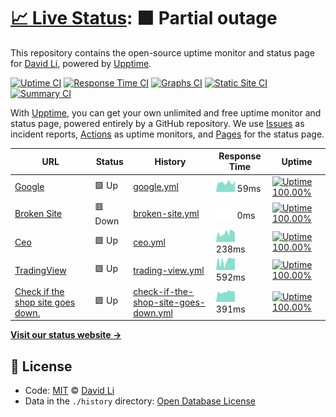 # [📈 Live Status](https://FriendlyUser.github.io/uptime-check): <!--live status--> **🟧 Partial outage**

This repository contains the open-source uptime monitor and status page for [David Li](https://friendlyuser.github.io), powered by [Upptime](https://github.com/upptime/upptime).

[![Uptime CI](https://github.com/koj-co/upptime/workflows/Uptime%20CI/badge.svg)](https://github.com/koj-co/upptime/actions?query=workflow%3A%22Uptime+CI%22)
[![Response Time CI](https://github.com/koj-co/upptime/workflows/Response%20Time%20CI/badge.svg)](https://github.com/koj-co/upptime/actions?query=workflow%3A%22Response+Time+CI%22)
[![Graphs CI](https://github.com/koj-co/upptime/workflows/Graphs%20CI/badge.svg)](https://github.com/koj-co/upptime/actions?query=workflow%3A%22Graphs+CI%22)
[![Static Site CI](https://github.com/koj-co/upptime/workflows/Static%20Site%20CI/badge.svg)](https://github.com/koj-co/upptime/actions?query=workflow%3A%22Static+Site+CI%22)
[![Summary CI](https://github.com/koj-co/upptime/workflows/Summary%20CI/badge.svg)](https://github.com/koj-co/upptime/actions?query=workflow%3A%22Summary+CI%22)

With [Upptime](https://upptime.js.org), you can get your own unlimited and free uptime monitor and status page, powered entirely by a GitHub repository. We use [Issues](https://github.com/FriendlyUser/uptime-check/issues) as incident reports, [Actions](https://github.com/FriendlyUser/uptime-check/actions) as uptime monitors, and [Pages](https://FriendlyUser.github.io/uptime-check) for the status page.

<!--start: status pages-->
<!-- This summary is generated by Upptime (https://github.com/upptime/upptime) -->
<!-- Do not edit this manually, your changes will be overwritten -->

| URL                                                               | Status  | History                                                                                                                                          | Response Time                                                                                         | Uptime                                                                                                                                                                                                                                                                               |
| ----------------------------------------------------------------- | ------- | ------------------------------------------------------------------------------------------------------------------------------------------------ | ----------------------------------------------------------------------------------------------------- | ------------------------------------------------------------------------------------------------------------------------------------------------------------------------------------------------------------------------------------------------------------------------------------ |
| [Google](https://www.google.com)                                  | 🟩 Up   | [google.yml](https://github.com/FriendlyUser/uptime-check/commits/master/history/google.yml)                                                     | <img alt="Response time graph" src="./graphs/google.png" height="20"> 59ms                            | [![Uptime 100.00%](https://img.shields.io/endpoint?url=https%3A%2F%2Fraw.githubusercontent.com%2FFriendlyUser%2Fuptime-check%2Fmaster%2Fapi%2Fgoogle%2Fuptime.json)](https://FriendlyUser.github.io/uptime-check/history/google)                                                     |
| [Broken Site](https://thissitedoesnotexist.com)                   | 🟥 Down | [broken-site.yml](https://github.com/FriendlyUser/uptime-check/commits/master/history/broken-site.yml)                                           | <img alt="Response time graph" src="./graphs/broken-site.png" height="20"> 0ms                        | [![Uptime 100.00%](https://img.shields.io/endpoint?url=https%3A%2F%2Fraw.githubusercontent.com%2FFriendlyUser%2Fuptime-check%2Fmaster%2Fapi%2Fbroken-site%2Fuptime.json)](https://FriendlyUser.github.io/uptime-check/history/broken-site)                                           |
| [Ceo](https://ceo.ca)                                             | 🟩 Up   | [ceo.yml](https://github.com/FriendlyUser/uptime-check/commits/master/history/ceo.yml)                                                           | <img alt="Response time graph" src="./graphs/ceo.png" height="20"> 238ms                              | [![Uptime 100.00%](https://img.shields.io/endpoint?url=https%3A%2F%2Fraw.githubusercontent.com%2FFriendlyUser%2Fuptime-check%2Fmaster%2Fapi%2Fceo%2Fuptime.json)](https://FriendlyUser.github.io/uptime-check/history/ceo)                                                           |
| [TradingView](https://www.tradingview.com/)                       | 🟩 Up   | [trading-view.yml](https://github.com/FriendlyUser/uptime-check/commits/master/history/trading-view.yml)                                         | <img alt="Response time graph" src="./graphs/trading-view.png" height="20"> 592ms                     | [![Uptime 100.00%](https://img.shields.io/endpoint?url=https%3A%2F%2Fraw.githubusercontent.com%2FFriendlyUser%2Fuptime-check%2Fmaster%2Fapi%2Ftrading-view%2Fuptime.json)](https://FriendlyUser.github.io/uptime-check/history/trading-view)                                         |
| [Check if the shop site goes down.](https://shop.syomortgage.com) | 🟩 Up   | [check-if-the-shop-site-goes-down.yml](https://github.com/FriendlyUser/uptime-check/commits/master/history/check-if-the-shop-site-goes-down.yml) | <img alt="Response time graph" src="./graphs/check-if-the-shop-site-goes-down.png" height="20"> 391ms | [![Uptime 100.00%](https://img.shields.io/endpoint?url=https%3A%2F%2Fraw.githubusercontent.com%2FFriendlyUser%2Fuptime-check%2Fmaster%2Fapi%2Fcheck-if-the-shop-site-goes-down%2Fuptime.json)](https://FriendlyUser.github.io/uptime-check/history/check-if-the-shop-site-goes-down) |

<!--end: status pages-->

[**Visit our status website →**](https://FriendlyUser.github.io/uptime-check)

## 📄 License

- Code: [MIT](./LICENSE) © [David Li](https://friendlyuser.github.io)
- Data in the `./history` directory: [Open Database License](https://opendatacommons.org/licenses/odbl/1-0/)
